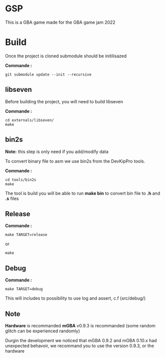 # GSP

This is a GBA game made for the GBA game jam 2022

# Build

Once the project is cloned submodule should be initilisazed

**Commande :**
```
git submodule update --init --recursive
```

## libseven

Before building the project, you will need to build libseven

**Commande :**
```
cd externals/libseven/
make
```
## bin2s

**Note:** this step is only need if you add/modify data

To convert binary file to asm we use bin2s from the DevKipPro tools.

**Commande :**
```
cd tools/bin2s
make
```

The tool is build you will be able to run **make bin** to convert bin file to **.h** and **.s** files

## Release

**Commande :**
```
make TARGET=release
```
or
```
make
```

## Debug

**Commande :**
```
make TARGET=debug
```
This will includes to possibility to use log and assert, c.f (src/debug/)

## Note

**Hardware** is recommanded
**mGBA** v0.9.3 is recommanded (some random glitch can be experienced randomly)

Durgin the development we noticed that mGBA 0.9.2 and mGBA 0.10.x had unexpected behavoir, we recommand you to use the version 0.9.3, or the hardware

